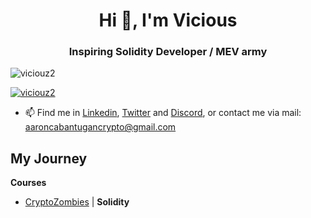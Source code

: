 <h1 align="center">Hi 👋, I'm Vicious</h1>
<h3 align="center">Inspiring Solidity Developer / MEV army</h3>

<p align="left"> <img src="https://komarev.com/ghpvc/?username=viciouz2&label=Profile%20views&color=0e75b6&style=flat" alt="viciouz2" /> </p>

<p align="left"> <a href="https://github.com/ryo-ma/github-profile-trophy"><img src="https://github-profile-trophy.vercel.app/?username=viciouz2" alt="viciouz2" /></a> </p>

- 📫 Find me in [Linkedin](https://www.linkedin.com/in/aaron-jeffrey-71731318b/), [Twitter](https://twitter.com/viciousneweth) and [Discord](https://discordapp.com/users/357501216655409162), or contact me via mail: aaroncabantugancrypto@gmail.com

## My Journey

**Courses**
- [CryptoZombies](https://cryptozombies.io/) | **Solidity**
